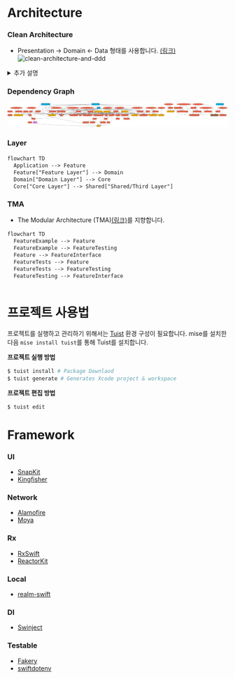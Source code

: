 # Architecture
### Clean Architecture

- Presentation -> Domain <- Data 형태를 사용합니다. [(링크)](https://bitloops.com/docs/bitloops-language/learning/software-architecture/clean-architecture)
![clean-architecture-and-ddd](https://github.com/user-attachments/assets/2e5d166f-5bb3-42ab-b884-238ea3d0fc0a)


<details>
<summary>추가 설명</summary>
<div markdown="1">

- ![image](https://github.com/user-attachments/assets/84b62343-78b4-41f2-9c3a-1bfecf968b83)
  - 도메인 모듈
  - Input / Output protocol


- ![34_8](https://github.com/user-attachments/assets/0f554337-40e5-479d-b6b9-25184215d51c)
- 클린아키텍처 그림 34.8
  - Layer 방식
  - 가장 마지막 방식을 사용합니다.
  - App -> Feature(Controller) -> Domain (Domain + Data) -> Core

</div>
</details>

### Dependency Graph
![graph](graph.png)

### Layer
```mermaid
flowchart TD
  Application --> Feature
  Feature["Feature Layer"] --> Domain
  Domain["Domain Layer"] --> Core
  Core["Core Layer"] --> Shared["Shared/Third Layer"]
```

### TMA
- The Modular Architecture (TMA)[(링크)](https://docs.tuist.dev/en/guides/develop/projects/tma-architecture)를 지향합니다.

```mermaid
flowchart TD
  FeatureExample --> Feature
  FeatureExample --> FeatureTesting
  Feature --> FeatureInterface
  FeatureTests --> Feature
  FeatureTests --> FeatureTesting
  FeatureTesting --> FeatureInterface
  
```



# 프로젝트 사용법
프로젝트를 실행하고 관리하기 위해서는 [Tuist](https://docs.tuist.io/guides/quick-start/install-tuist) 환경 구성이 필요합니다.
mise를 설치한 다음 `mise install tuist`를 통해 Tuist를 설치합니다.

**프로젝트 실행 방법**
```bash
$ tuist install # Package Downlaod
$ tuist generate # Generates Xcode project & workspace
```

**프로젝트 편집 방법**
```bash
$ tuist edit 
```

# Framework
### UI
- [SnapKit](https://github.com/SnapKit/SnapKit.git)
- [Kingfisher](https://github.com/onevcat/Kingfisher.git)

### Network
- [Alamofire](https://github.com/Alamofire/Alamofire.git)
- [Moya](https://github.com/Moya/Moya.git)

### Rx
- [RxSwift](https://github.com/ReactiveX/RxSwift.git)
- [ReactorKit](https://github.com/ReactorKit/ReactorKit.git)

### Local
- [realm-swift](https://github.com/realm/realm-swift.git)

### DI
- [Swinject](https://github.com/Swinject/Swinject.git)

### Testable
- [Fakery](https://github.com/vadymmarkov/Fakery)
- [swiftdotenv](https://github.com/noahkamara/swiftdotenv)
